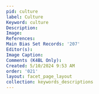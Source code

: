 ```yaml
---
pid: culture
label: Culture
Keyword: culture
Description: 
Image: 
References: 
Main Bias Set Records: '207'
Editor(s): 
Image Caption: 
Comments (K4BL Only): 
Created: 5/10/2024 9:53 AM
order: '021'
layout: facet_page_layout
collection: keywords_descriptions
---
```


